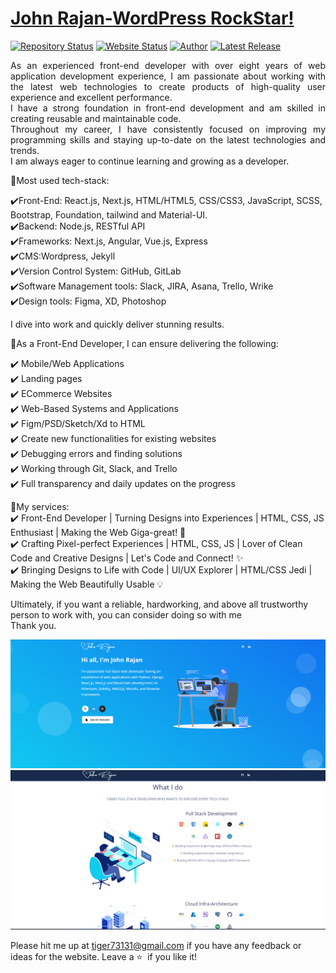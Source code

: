 # <a href="https://www.Wordpress-RockStar.com" target="_blank">John Rajan-WordPress RockStar!</a>

[![Repository Status](https://img.shields.io/badge/Repository%20Status-Maintained-dark%20green.svg)](https://github.com/HighTechular95908/)
[![Website Status](https://img.shields.io/badge/Website%20Status-Online-green)](https://github.com/HighTechular95908/)
[![Author](https://img.shields.io/badge/Author-John%20Rajan-blue.svg)](https://github.com/HighTechular95908/)
[![Latest Release](https://img.shields.io/badge/Latest%20Release-3%20December%202023-yellow.svg)](https://github.com/HighTechular95908/)

 <p align="justify">
 As an experienced front-end developer with over eight years of web application development experience, I am passionate about working with the latest web technologies to create products of high-quality user experience and excellent performance.</br> I have a strong foundation in front-end development and am skilled in creating reusable and maintainable code.</br>
Throughout my career, I have consistently focused on improving my programming skills and staying up-to-date on the latest technologies and trends.</br> I am always eager to continue learning and growing as a developer.

🚀Most used tech-stack:

✔️Front-End: React.js, Next.js, HTML/HTML5, CSS/CSS3, JavaScript, SCSS, Bootstrap, Foundation, tailwind and Material-UI.</br>
✔️Backend: Node.js, RESTful API</br>
✔️Frameworks: Next.js, Angular, Vue.js, Express</br>
✔️CMS:Wordpress, Jekyll</br>
✔️Version Control System: GitHub, GitLab</br>
✔️Software Management tools: Slack, JIRA, Asana, Trello, Wrike</br>
✔️Design tools: Figma, XD, Photoshop</br>

I dive into work and quickly deliver stunning results.</br>

🚀As a Front-End Developer, I can ensure delivering the following:</br>

✔️ Mobile/Web Applications</br>
✔️ Landing pages</br>
✔️ ECommerce Websites</br>
✔️ Web-Based Systems and Applications</br>
✔️ Figm/PSD/Sketch/Xd to HTML</br>
✔️ Create new functionalities for existing websites</br>
✔️ Debugging errors and finding solutions</br>
✔️ Working through Git, Slack, and Trello</br>
✔️ Full transparency and daily updates on the progress</br>

🚀My services:</br>
✔️ Front-End Developer | Turning Designs into Experiences | HTML, CSS, JS Enthusiast | Making the Web Giga-great! 🎨</br>
✔️ Crafting Pixel-perfect Experiences | HTML, CSS, JS | Lover of Clean Code and Creative Designs | Let's Code and Connect! ✨</br>
✔️ Bringing Designs to Life with Code | UI/UX Explorer | HTML/CSS Jedi | Making the Web Beautifully Usable 💡</br>

Ultimately, if you want a reliable, hardworking, and above all trustworthy person to work with, you can consider doing so with me</br>
Thank you.
 </p>

<p align="center">
  <img width="" height="" src="./intro (1).jpg">
  <img width="" height="" src="./intro (2).jpg">
</p>
</p>

Please hit me up at tiger73131@gmail.com if you have any feedback or ideas for the website. Leave a :star: &nbsp;if you like it!
